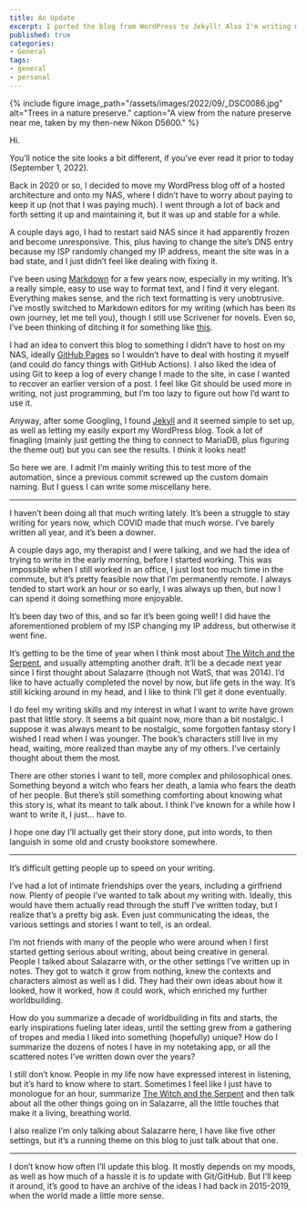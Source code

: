 ```yaml
---
title: An Update
excerpt: I ported the blog from WordPress to Jekyll! Also I'm writing more!
published: true
categories:
- General
tags:
- general
- personal
---
```

{% include figure image_path="/assets/images/2022/09/_DSC0086.jpg" alt="Trees in a nature preserve." caption="A view from the nature preserve near me, taken by my then-new Nikon D5600." %}

Hi.

You’ll notice the site looks a bit different, if you’ve ever read it prior to today (September 1, 2022).

Back in 2020 or so, I decided to move my WordPress blog off of a hosted architecture and onto my NAS, where I didn’t have to worry about paying to keep it up (not that I was paying much). I went through a lot of back and forth setting it up and maintaining it, but it was up and stable for a while.

A couple days ago, I had to restart said NAS since it had apparently frozen and become unresponsive. This, plus having to change the site’s DNS entry because my ISP randomly changed my IP address, meant the site was in a bad state, and I just didn’t feel like dealing with fixing it.

I’ve been using [Markdown](https://www.markdownguide.org/) for a few years now, especially in my writing. It’s a really simple, easy to use way to format text, and I find it very elegant. Everything makes sense, and the rich text formatting is very unobtrusive. I’ve mostly switched to Markdown editors for my writing (which has been its own journey, let me tell you), though I still use Scrivener for novels. Even so, I’ve been thinking of ditching it for something like [this](https://github.com/prosegrinder/pandoc-templates).

I had an idea to convert this blog to something I didn’t have to host on my NAS, ideally [GitHub Pages](https://pages.github.com/) so I wouldn’t have to deal with hosting it myself (and could do fancy things with GitHub Actions). I also liked the idea of using Git to keep a log of every change I made to the site, in case I wanted to recover an earlier version of a post. I feel like Git should be used more in writing, not just programming, but I’m too lazy to figure out how I’d want to use it.

Anyway, after some Googling, I found [Jekyll](https://jekyllrb.com/) and it seemed simple to set up, as well as letting my easily export my WordPress blog. Took a lot of finagling (mainly just getting the thing to connect to MariaDB, plus figuring the theme out) but you can see the results. I think it looks neat!

So here we are. I admit I’m mainly writing this to test more of the automation, since a previous commit screwed up the custom domain naming. But I guess I can write some miscellany here.

* * *

I haven’t been doing all that much writing lately. It’s been a struggle to stay writing for years now, which COVID made that much worse. I’ve barely written all year, and it’s been a downer.

A couple days ago, my therapist and I were talking, and we had the idea of trying to write in the early morning, before I started working. This was impossible when I still worked in an office, I just lost too much time in the commute, but it’s pretty feasible now that I’m permanently remote. I always tended to start work an hour or so early, I was always up then, but now I can spend it doing something more enjoyable.

It’s been day two of this, and so far it’s been going well! I did have the aforementioned problem of my ISP changing my IP address, but otherwise it went fine.

It’s getting to be the time of year when I think most about <u>The Witch and the Serpent</u>, and usually attempting another draft. It’ll be a decade next year since I first thought about Salazarre (though not WatS, that was 2014). I’d like to have actually completed the novel by now, but life gets in the way. It’s still kicking around in my head, and I like to think I’ll get it done eventually.

I do feel my writing skills and my interest in what I want to write have grown past that little story. It seems a bit quaint now, more than a bit nostalgic. I suppose it was always meant to be nostalgic, some forgotten fantasy story I wished I read when I was younger. The book’s characters still live in my head, waiting, more realized than maybe any of my others. I’ve certainly thought about them the most.

There are other stories I want to tell, more complex and philosophical ones. Something beyond a witch who fears her death, a lamia who fears the death of her people. But there’s still something comforting about knowing what this story is, what its meant to talk about. I think I’ve known for a while how I want to write it, I just… have to.

I hope one day I’ll actually get their story done, put into words, to then languish in some old and crusty bookstore somewhere.

* * *

It’s difficult getting people up to speed on your writing.

I’ve had a lot of intimate friendships over the years, including a girlfriend now. Plenty of people I’ve wanted to talk about my writing with. Ideally, this would have them actually read through the stuff I’ve written today, but I realize that’s a pretty big ask. Even just communicating the ideas, the various settings and stories I want to tell, is an ordeal.

I’m not friends with many of the people who were around when I first started getting serious about writing, about being creative in general. People I talked about Salazarre with, or the other settings I’ve written up in notes. They got to watch it grow from nothing, knew the contexts and characters almost as well as I did. They had their own ideas about how it looked, how it worked, how it could work, which enriched my further worldbuilding.

How do you summarize a decade of worldbuilding in fits and starts, the early inspirations fueling later ideas, until the setting grew from a gathering of tropes and media I liked into something (hopefully) unique? How do I summarize the dozens of notes I have in my notetaking app, or all the scattered notes I’ve written down over the years?

I still don’t know. People in my life now have expressed interest in listening, but it’s hard to know where to start. Sometimes I feel like I just have to monologue for an hour, summarize <u>The Witch and the Serpent</u> and then talk about all the other things going on in Salazarre, all the little touches that make it a living, breathing world.

I also realize I’m only talking about Salazarre here, I have like five other settings, but it’s a running theme on this blog to just talk about that one.

* * *

I don’t know how often I’ll update this blog. It mostly depends on my moods, as well as how much of a hassle it is *to* update with Git/GitHub. But I’ll keep it around, it’s good to have an archive of the ideas I had back in 2015-2019, when the world made a little more sense.
